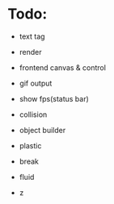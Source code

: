 # Todo:

* text tag

* render

* frontend canvas & control

* gif output

* show fps(status bar)

* collision

* object builder

* plastic

* break

* fluid

* z
